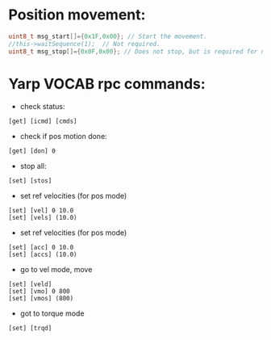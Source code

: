 # Position movement:

```c
uint8_t msg_start[]={0x1F,0x00}; // Start the movement.
//this->waitSequence(1);  // Not required.
uint8_t msg_stop[]={0x0F,0x00}; // Does not stop, but is required for next start.
```

# Yarp VOCAB rpc commands:
* check status:
```
[get] [icmd] [cmds]
```

* check if pos motion done:
```
[get] [don] 0
```

* stop all:
```
[set] [stos]
```

* set ref velocities (for pos mode)
```
[set] [vel] 0 10.0
[set] [vels] (10.0)
```

* set ref velocities (for pos mode)
```
[set] [acc] 0 10.0
[set] [accs] (10.0)
```

* go to vel mode, move
```
[set] [veld]
[set] [vmo] 0 800
[set] [vmos] (800)
```

* got to torque mode
```
[set] [trqd]
```
